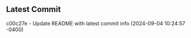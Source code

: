
## Latest Commit
c00c27e - Update README with latest commit info (2024-09-04 10:24:57 -0400) <Yunxi-Zhou>
